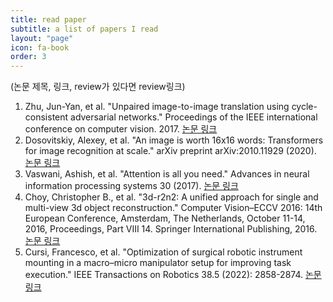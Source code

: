 ```yaml
---
title: read paper
subtitle: a list of papers I read
layout: "page"
icon: fa-book
order: 3
---
```

(논문 제목, 링크, review가 있다면 review링크)
<ol>
  <li>
    Zhu, Jun-Yan, et al. "Unpaired image-to-image translation using cycle-consistent adversarial networks." Proceedings of the IEEE international conference on computer vision. 2017. <span style="color: blue;"><a href="https://arxiv.org/abs/1703.10593">논문 링크</a></span>
  </li>
  <li>
    Dosovitskiy, Alexey, et al. "An image is worth 16x16 words: Transformers for image recognition at scale." arXiv preprint arXiv:2010.11929 (2020). <span style="color: blue;"><a href="https://arxiv.org/abs/2010.11929">논문 링크</a></span>
  </li>
  <li>
    Vaswani, Ashish, et al. "Attention is all you need." Advances in neural information processing systems 30 (2017). <span style="color: blue;"><a href="https://arxiv.org/abs/1706.03762">논문 링크</a></span>
  </li>
  <li>
    Choy, Christopher B., et al. "3d-r2n2: A unified approach for single and multi-view 3d object reconstruction." Computer Vision–ECCV 2016: 14th European Conference, Amsterdam, The Netherlands, October 11-14, 2016, Proceedings, Part VIII 14. Springer International Publishing, 2016. <span style="color: blue;"><a href="https://arxiv.org/abs/1604.00449">논문 링크</a></span>
  </li>
  <li>
    Cursi, Francesco, et al. "Optimization of surgical robotic instrument mounting in a macro–micro manipulator setup for improving task execution." IEEE Transactions on Robotics 38.5 (2022): 2858-2874. <span style="color: blue;"><a href="https://ieeexplore.ieee.org/abstract/document/9775992">논문 링크</a></span>
  </li>
</ol>
